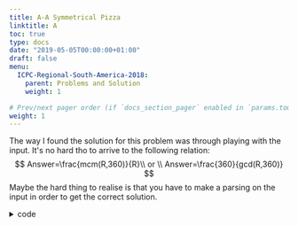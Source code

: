 ```yaml
---
title: A-A Symmetrical Pizza
linktitle: A
toc: true
type: docs
date: "2019-05-05T00:00:00+01:00"
draft: false
menu:
  ICPC-Regional-South-America-2018:
    parent: Problems and Solution
    weight: 1

# Prev/next pager order (if `docs_section_pager` enabled in `params.toml`)
weight: 1
---
```

The way I found the solution for this problem was through playing with the input. It's no hard tho to arrive to the following relation:
$$
Answer=\frac{mcm(R,360)}{R}\\
or \\
Answer=\frac{360}{gcd(R,360)}
$$
Maybe the hard thing to realise is that you have to make a parsing on the input in order to get the correct solution.
<details><summary>code</summary>

```cpp
lli mcm(lli a,lli b){
	return (a*b)/__gcd(a,b);
}
int main(){
    string s;
    cin>>s;
    int ind=0;
    rep(i,0,sz(s)) if(s[i]=='.') ind=i;

    vector<int> v1,v2;
    rep(i,0,ind) v1.pb(s[i]-'0');
    rep(i,ind+1,sz(s)) v2.pb(s[i]-'0');

    lli num=0;
    if(sz(v1)==3) num+=v1[0]*10000+v1[1]*1000+v1[2]*100+v2[0]*10+v2[1];
    else if(sz(v1)==2) num+=v1[0]*1000+v1[1]*100+v2[0]*10+v2[1];
    else num+=v1[0]*100+v2[0]*10+v2[1];

  	cout<<(mcm(num,36000)/num)<<endl;
    return 0;
}
```
</details>
